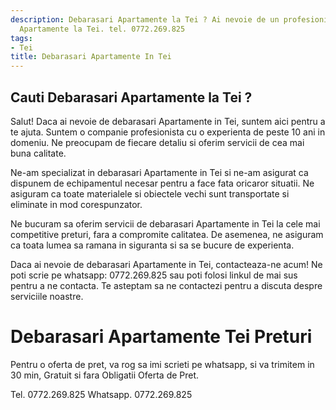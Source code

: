 ```yaml
---
description: Debarasari Apartamente la Tei ? Ai nevoie de un profesionist in Debarasari
  Apartamente la Tei. tel. 0772.269.825
tags:
- Tei
title: Debarasari Apartamente In Tei
---
```



## Cauti Debarasari Apartamente la Tei ?

Salut! Daca ai nevoie de debarasari Apartamente in Tei, suntem aici pentru a te ajuta. Suntem o companie profesionista cu o experienta de peste 10 ani in domeniu. Ne preocupam de fiecare detaliu si oferim servicii de cea mai buna calitate.

Ne-am specializat in debarasari Apartamente in Tei si ne-am asigurat ca dispunem de echipamentul necesar pentru a face fata oricaror situatii. Ne asiguram ca toate materialele si obiectele vechi sunt transportate si eliminate in mod corespunzator.

Ne bucuram sa oferim servicii de debarasari Apartamente in Tei la cele mai competitive preturi, fara a compromite calitatea. De asemenea, ne asiguram ca toata lumea sa ramana in siguranta si sa se bucure de experienta.

Daca ai nevoie de debarasari Apartamente in Tei, contacteaza-ne acum! Ne poti scrie pe whatsapp: 0772.269.825 sau poti folosi linkul de mai sus pentru a ne contacta. Te asteptam sa ne contactezi pentru a discuta despre serviciile noastre.

# Debarasari Apartamente Tei Preturi
Pentru o oferta de pret, va rog sa imi scrieti pe whatsapp, si va trimitem in 30 min, Gratuit si fara Obligatii Oferta de Pret.

Tel. 0772.269.825
Whatsapp. 0772.269.825